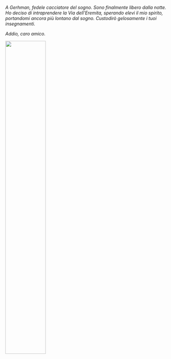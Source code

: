<p><i>A Gerhman, fedele cacciatore del sogno. Sono finalmente libero dalla notte. Ho deciso di intraprendere la Via dell'Eremita, sperando elevi il mio spirito, portandomi ancora più lontano dal sogno. Custodirò gelosamente i tuoi insegnamenti. 
  
Addio, caro amico.</i></p>

<img src="https://scontent-mxp1-1.xx.fbcdn.net/v/t1.0-9/25348699_562117187458856_4447632921244521074_n.jpg?oh=51c307a391ea950031cbf6ca7254791d&oe=5AC888CD" height="50%" width="50%" align="middle">
